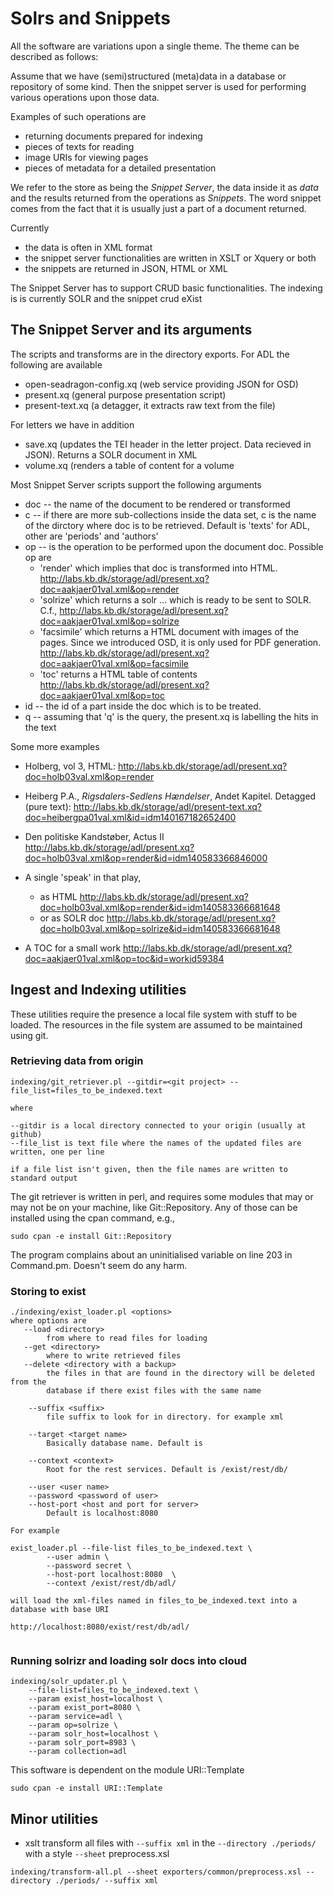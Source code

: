 # Solrs and Snippets 

All the software are variations upon a single theme. The theme can be
described as follows:

Assume that we have (semi)structured (meta)data in a database or
repository of some kind.  Then the snippet server is used for
performing various operations upon those data.


Examples of such operations are

* returning documents prepared for indexing
* pieces of texts for reading
* image URIs for viewing pages
* pieces of metadata for a detailed presentation 


We refer to the store as being the _Snippet Server_, the data inside
it as _data_ and the results returned from the operations as
_Snippets_. The word snippet comes from the fact that it is usually
just a part of a document returned.

Currently 

* the data is often in XML format
* the snippet server functionalities are written in XSLT or Xquery or both
* the snippets are returned in JSON, HTML or XML

The Snippet Server has to support CRUD basic functionalities. The
indexing is is currently SOLR and the snippet crud eXist

## The Snippet Server and its arguments

The scripts and transforms are in the directory exports. For ADL the following are
available

* open-seadragon-config.xq (web service providing JSON for OSD)
* present.xq (general purpose presentation script)
* present-text.xq (a detagger, it extracts raw text from the file)

For letters we have in addition

* save.xq (updates the TEI header in the letter project. Data recieved in JSON). Returns a SOLR document in XML
* volume.xq (renders a table of content for a volume

Most Snippet Server scripts support the following arguments

* doc -- the name of the document to be rendered or transformed
* c   -- if there are more sub-collections inside the data set, c is the name of the dirctory where doc is to be retrieved. Default is 'texts' for ADL, other are 'periods' and 'authors'
* op  -- is the operation to be performed upon the document doc. Possible op are
  * 'render' which implies that doc is transformed into HTML. http://labs.kb.dk/storage/adl/present.xq?doc=aakjaer01val.xml&op=render
  * 'solrize' which returns a solr <add> ... </add> which is ready to be sent to SOLR. C.f., http://labs.kb.dk/storage/adl/present.xq?doc=aakjaer01val.xml&op=solrize
  * 'facsimile' which returns a HTML document with images of the pages. Since we introduced OSD, it is only used for PDF generation. http://labs.kb.dk/storage/adl/present.xq?doc=aakjaer01val.xml&op=facsimile
  * 'toc' returns a HTML table of contents http://labs.kb.dk/storage/adl/present.xq?doc=aakjaer01val.xml&op=toc 
* id  -- the id of a part inside the doc which is to be treated. 
* q -- assuming that 'q' is the query, the present.xq is labelling the hits in the text

Some more examples

* Holberg, vol 3, HTML: http://labs.kb.dk/storage/adl/present.xq?doc=holb03val.xml&op=render
* Heiberg P.A., _Rigsdalers-Sedlens Hændelser_, Andet Kapitel. Detagged (pure text): http://labs.kb.dk/storage/adl/present-text.xq?doc=heibergpa01val.xml&id=idm140167182652400

* Den politiske Kandstøber, Actus II http://labs.kb.dk/storage/adl/present.xq?doc=holb03val.xml&op=render&id=idm140583366846000
* A single 'speak' in that play, 
  * as HTML http://labs.kb.dk/storage/adl/present.xq?doc=holb03val.xml&op=render&id=idm140583366681648
  * or as SOLR doc http://labs.kb.dk/storage/adl/present.xq?doc=holb03val.xml&op=solrize&id=idm140583366681648
* A TOC for a small work http://labs.kb.dk/storage/adl/present.xq?doc=aakjaer01val.xml&op=toc&id=workid59384


## Ingest and Indexing utilities

These utilities require the presence a local file system with stuff to be loaded. The resources in the file system are assumed to be maintained using git.

### Retrieving data from origin

```
indexing/git_retriever.pl --gitdir=<git project> --file_list=files_to_be_indexed.text

where

--gitdir is a local directory connected to your origin (usually at github)
--file_list is text file where the names of the updated files are written, one per line

if a file list isn't given, then the file names are written to standard output

```

The git retriever is written in perl, and requires some modules that
may or may not be on your machine, like Git::Repository. Any of those
can be installed using the cpan command, e.g.,

```
sudo cpan -e install Git::Repository

```

The program complains about an uninitialised variable on line 203 in Command.pm. Doesn't seem do any harm.


### Storing to exist


```
./indexing/exist_loader.pl <options>
where options are
   --load <directory> 
        from where to read files for loading
   --get <directory>
        where to write retrieved files
   --delete <directory with a backup>
        the files in that are found in the directory will be deleted from the
        database if there exist files with the same name

    --suffix <suffix> 
        file suffix to look for in directory. for example xml

    --target <target name>
        Basically database name. Default is 

    --context <context>
        Root for the rest services. Default is /exist/rest/db/

    --user <user name>
    --password <password of user>
    --host-port <host and port for server>
        Default is localhost:8080

For example

exist_loader.pl --file-list files_to_be_indexed.text \
		--user admin \
		--password secret \
		--host-port localhost:8080  \
		--context /exist/rest/db/adl/

will load the xml-files named in files_to_be_indexed.text into a database with base URI

http://localhost:8080/exist/rest/db/adl/
 
```

### Running solrizr and loading solr docs into cloud

```
indexing/solr_updater.pl \
    --file-list=files_to_be_indexed.text \
    --param exist_host=localhost \
    --param exist_port=8080 \
    --param service=adl \
    --param op=solrize \
    --param solr_host=localhost \
    --param solr_port=8983 \
    --param collection=adl

```

This software is dependent on the module URI::Template

```
sudo cpan -e install URI::Template

```

## Minor utilities

* xslt transform all files with `--suffix xml` in the `--directory ./periods/` with a style `--sheet` preprocess.xsl 
```
indexing/transform-all.pl --sheet exporters/common/preprocess.xsl --directory ./periods/ --suffix xml
```

